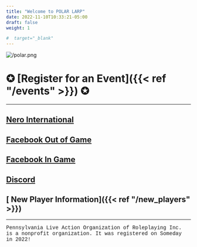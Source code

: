 ```yaml
---
title: "Welcome to POLAR LARP"
date: 2022-11-10T10:33:21-05:00
draft: false
weight: 1

#  target="_blank"
---
```



![/polar.png](/polar.png "{width='10%'}" )

# **✪ [Register for an Event]({{< ref "/events" >}}) ✪**

------
<h2><a href="https://www.nerolarponline.com/" target="_blank"><i class="fa fa-chess-rook"></i> Nero International</a></h2>

<h2><a href="https://www.facebook.com/groups/348666906438615?sorting_setting=CHRONOLOGICAL" target="_blank"><i class="fab fa-facebook"></i> Facebook Out of Game</a></h2>

<h2><a href="https://www.facebook.com/groups/3408485185934076/?sorting_setting=CHRONOLOGICAL" target="_blank"><i class="fab fa-facebook"></i> Facebook In Game</a></h2>

## [<i class="fab fa-discord"></i> Discord](https://polarlarp.org/discord)

## [<i class="fa fa-chess-pawn"></i> New Player Information]({{< ref "/new_players" >}})

---

<p style="font-family:'Courier New'">Pennsylvania Live Action Organization of Roleplaying Inc. is a nonprofit organization. It was registered on Someday in 2022! </p>